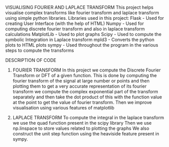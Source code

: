 VISUALISING FOURIER AND LAPLACE TRANSFORM
This project helps visualise complex transforms like fourier transform and laplace transform using simple python libraries.
Libraries used in this project: 
Flask - Used for creating User Interface (with the help of HTML)
Numpy - Used for computing discrete fourier transform and also in laplace transform calculations 
MatplotLib - Used to plot graphs 
Scipy - Used to compute the symbolic Integration in Laplace transform
mpld3 - Converts the python plots to HTML plots 
sympy - Used throughout the program in the various steps to compute the transforms

DESCRIPTION OF CODE

1. FOURIER TRANSFORM
In this project we compute the Discrete Fourier Transform or DFT of a given function. This is done by computing the fourier transform of the signal at large number or points and then plotting them to get a very accurate representation of its fourier transform 
we compute the complex exponential part of the transform separately and then take the dot product of this with the function value at the point to get the value of fourier transform.
Then we improve visualisation using various features of matplotlib

2. LAPLACE TRANSFORM
To compute the integral in the laplace transform we use the quad function present in the scipy library
Then we use np.linspace to store values related to plotting the graphs
We also construct the unit step function using the heaviside feature present in sympy.
